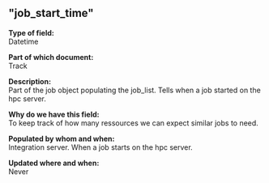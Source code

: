 ## "job_start_time"

**Type of field:**  
Datetime  

**Part of which document:**  
Track

**Description:**  
Part of the job object populating the job_list. Tells when a job started on the hpc server.  

**Why do we have this field:**  
To keep track of how many ressources we can expect similar jobs to need.  

**Populated by whom and when:**  
Integration server. When a job starts on the hpc server.  

**Updated where and when:**  
Never
